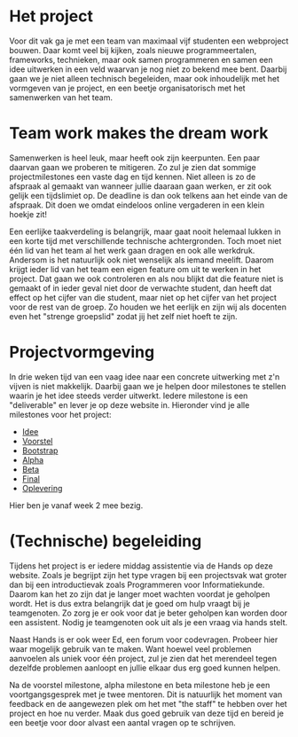 # Het project

Voor dit vak ga je met een team van maximaal vijf studenten een webproject bouwen. Daar komt veel bij kijken, zoals nieuwe programmeertalen, frameworks, technieken, maar ook samen programmeren en samen een idee uitwerken in een veld waarvan je nog niet zo bekend mee bent. Daarbij gaan we je niet alleen technisch begeleiden, maar ook inhoudelijk met het vormgeven van je project, en een beetje organisatorisch met het samenwerken van het team.

# Team work makes the dream work
Samenwerken is heel leuk, maar heeft ook zijn keerpunten. Een paar daarvan gaan we proberen te mitigeren. Zo zul je zien dat sommige projectmilestones een vaste dag en tijd kennen. Niet alleen is zo de afspraak al gemaakt van wanneer jullie daaraan gaan werken, er zit ook gelijk een tijdslimiet op. De deadline is dan ook telkens aan het einde van de afspraak. Dit doen we omdat eindeloos online vergaderen in een klein hoekje zit! 

Een eerlijke taakverdeling is belangrijk, maar gaat nooit helemaal lukken in een korte tijd met verschillende technische achtergronden. Toch moet niet één lid van het team al het werk gaan dragen en ook alle werkdruk. Andersom is het natuurlijk ook niet wenselijk als iemand meelift. Daarom krijgt ieder lid van het team een eigen feature om uit te werken in het project. Dat gaan we ook controleren en als nou blijkt dat die feature niet is gemaakt of in ieder geval niet door de verwachte student, dan heeft dat effect op het cijfer van die student, maar niet op het cijfer van het project voor de rest van de groep. Zo houden we het eerlijk en zijn wij als docenten even het "strenge groepslid" zodat jij het zelf niet hoeft te zijn.

# Projectvormgeving
In drie weken tijd van een vaag idee naar een concrete uitwerking met z'n vijven is niet makkelijk. Daarbij gaan we je helpen door milestones te stellen waarin je het idee steeds verder uitwerkt. Iedere milestone is een "deliverable" en lever je op deze website in. Hieronder vind je alle milestones voor het project:

* [Idee](/milestones/idee)
* [Voorstel](/milestones/voorstel)
* [Bootstrap](/milestones/bootstrap)
* [Alpha](/milestones/alpha)
* [Beta](/milestones/beta)
* [Final](/milestones/final)
* [Oplevering](/milestones/oplevering)

Hier ben je vanaf week 2 mee bezig.

# (Technische) begeleiding
Tijdens het project is er iedere middag assistentie via de Hands op deze website. Zoals je begrijpt zijn het type vragen bij een projectsvak wat groter dan bij een introductievak zoals Programmeren voor Informatiekunde. Daarom kan het zo zijn dat je langer moet wachten voordat je geholpen wordt. Het is dus extra belangrijk dat je goed om hulp vraagt bij je teamgenoten. Zo zorg je er ook voor dat je beter geholpen kan worden door een assistent. Nodig je teamgenoten ook uit als je een vraag via hands stelt.

Naast Hands is er ook weer Ed, een forum voor codevragen. Probeer hier waar mogelijk gebruik van te maken. Want hoewel veel problemen aanvoelen als uniek voor één project, zul je zien dat het merendeel tegen dezelfde problemen aanloopt en jullie elkaar dus erg goed kunnen helpen.

Na de voorstel milestone, alpha milestone en beta milestone heb je een voortgangsgesprek met je twee mentoren. Dit is natuurlijk het moment van feedback en de aangewezen plek om het met "the staff" te hebben over het project en hoe nu verder. Maak dus goed gebruik van deze tijd en bereid je een beetje voor door alvast een aantal vragen op te schrijven.

